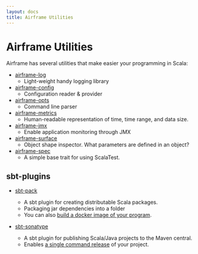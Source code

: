 ```yaml
---
layout: docs
title: Airframe Utilities
---
```


# Airframe Utilities

Airframe has several utilities that make easier your programming in Scala:
    
- [airframe-log](airframe-log.html) 
  - Light-weight handy logging library
- [airframe-config](config.html) 
  - Configuration reader & provider
- [airframe-opts](airframe-opts.html) 
  - Command line parser
- [airframe-metrics](airframe-metrics.html) 
  - Human-readable representation of time, time range, and data size.
- [airframe-jmx](airframe-jmx.html) 
  - Enable application monitoring through JMX
- [airframe-surface](airframe-surface.html) 
  - Object shape inspector. What parameters are defined in an object? 
- [airframe-spec](https://github.com/wvlet/airframe/blob/master/spec/shared/src/main/scala/wvlet/airframe/AirframeSpec.scala) 
  - A simple base trait for using ScalaTest.

## sbt-plugins

- [sbt-pack](https://github.com/xerial/sbt-pack)
  - A sbt plugin for creating distributable Scala packages.
  - Packaging jar dependencies into a folder 
  - You can also [build a docker image of your program](https://github.com/xerial/sbt-pack#building-a-docker-image-file-with-sbt-pack).
  
- [sbt-sonatype](https://github.com/xerial/sbt-sonatype)
  - A sbt plugin for publishing Scala/Java projects to the Maven central.
  - Enables [a single command release](https://github.com/xerial/sbt-sonatype#using-with-sbt-release-plugin) of your project.

